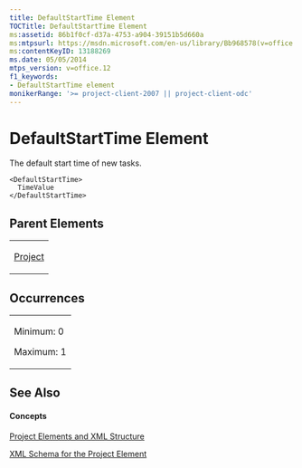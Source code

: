```yaml
---
title: DefaultStartTime Element
TOCTitle: DefaultStartTime Element
ms:assetid: 86b1f0cf-d37a-4753-a904-39151b5d660a
ms:mtpsurl: https://msdn.microsoft.com/en-us/library/Bb968578(v=office.12)
ms:contentKeyID: 13188269
ms.date: 05/05/2014
mtps_version: v=office.12
f1_keywords:
- DefaultStartTime element
monikerRange: '>= project-client-2007 || project-client-odc'
---
```


# DefaultStartTime Element




The default start time of new tasks.

    <DefaultStartTime>
      TimeValue
    </DefaultStartTime>

## Parent Elements

<table>
<colgroup>
<col style="width: 100%" />
</colgroup>
<tbody>
<tr class="odd">
<td><p><a href="bb968701(v=office.12).md">Project</a></p></td>
</tr>
</tbody>
</table>

## Occurrences

<table>
<colgroup>
<col style="width: 100%" />
</colgroup>
<tbody>
<tr class="odd">
<td><p>Minimum: 0</p>
<p>Maximum: 1</p></td>
</tr>
</tbody>
</table>

## See Also

#### Concepts

[Project Elements and XML Structure](bb968439\(v=office.12\).md)

[XML Schema for the Project Element](bb968695\(v=office.12\).md)

